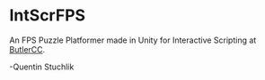 # IntScrFPS
An FPS Puzzle Platformer made in Unity for Interactive Scripting at [ButlerCC](http://butlercc.edu).

-Quentin Stuchlik